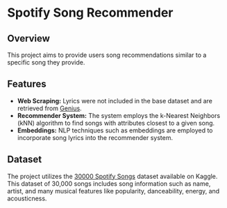# Spotify Song Recommender

## Overview
This project aims to provide users song recommendations similar to a specific song they provide.

## Features
- **Web Scraping:** Lyrics were not included in the base dataset and are retrieved from [Genius](https://genius.com/).
- **Recommender System:** The system employs the k-Nearest Neighbors (kNN) algorithm to find songs with attributes closest to a given song.
- **Embeddings:** NLP techniques such as embeddings are employed to incorporate song lyrics into the recommender system.

## Dataset
The project utilizes the [30000 Spotify Songs](https://www.kaggle.com/datasets/joebeachcapital/30000-spotify-songs) dataset available on Kaggle. This dataset of 30,000 songs includes song information such as name, artist, and many musical features like popularity, danceability, energy, and acousticness.
